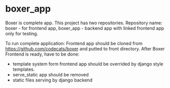 # boxer_app
Boxer is complete app. This project has two repositories. Repository name: boxer - for frontend app, boxer_app - backend app with linked frontend app only for testing.

To run complete application: Frontend app should be cloned from https://github.com/codecats/boxer and putted to front directory.
After Boxer Frontend is ready, have to be done:
 - template system form frontend app should be overrided by django style templates. 
 - serve_static app should be removed
 - static files serving by django backend

